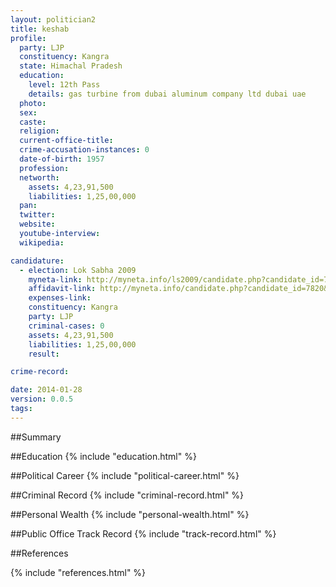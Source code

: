 ```yaml
---
layout: politician2
title: keshab
profile: 
  party: LJP
  constituency: Kangra
  state: Himachal Pradesh
  education: 
    level: 12th Pass
    details: gas turbine from dubai aluminum company ltd dubai uae
  photo: 
  sex: 
  caste: 
  religion: 
  current-office-title: 
  crime-accusation-instances: 0
  date-of-birth: 1957
  profession: 
  networth: 
    assets: 4,23,91,500
    liabilities: 1,25,00,000
  pan: 
  twitter: 
  website: 
  youtube-interview: 
  wikipedia: 

candidature: 
  - election: Lok Sabha 2009
    myneta-link: http://myneta.info/ls2009/candidate.php?candidate_id=7820
    affidavit-link: http://myneta.info/candidate.php?candidate_id=7820&scan=original
    expenses-link: 
    constituency: Kangra 
    party: LJP
    criminal-cases: 0
    assets: 4,23,91,500
    liabilities: 1,25,00,000
    result:  

crime-record: 

date: 2014-01-28
version: 0.0.5
tags: 
---
```

##Summary


##Education
{% include "education.html" %}


##Political Career
{% include "political-career.html" %}


##Criminal Record
{% include "criminal-record.html" %}


##Personal Wealth
{% include "personal-wealth.html" %}


##Public Office Track Record
{% include "track-record.html" %}


##References


{% include "references.html" %}